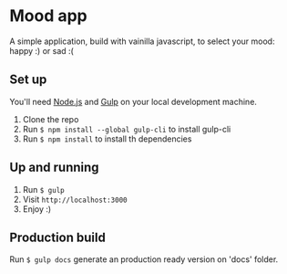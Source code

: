 # Mood app

A simple application, build with vainilla javascript, to select your mood: happy :) or sad :(

## Set up

You'll need [Node.js](https://nodejs.org/) and [Gulp](https://gulpjs.com) on your local development machine.

1. Clone the repo
2. Run `$ npm install --global gulp-cli` to install gulp-cli
3. Run `$ npm install` to install th dependencies

## Up and running

1. Run `$ gulp`
2. Visit `http://localhost:3000`
3. Enjoy :)


## Production build

Run `$ gulp docs` generate an production ready version on 'docs' folder.

